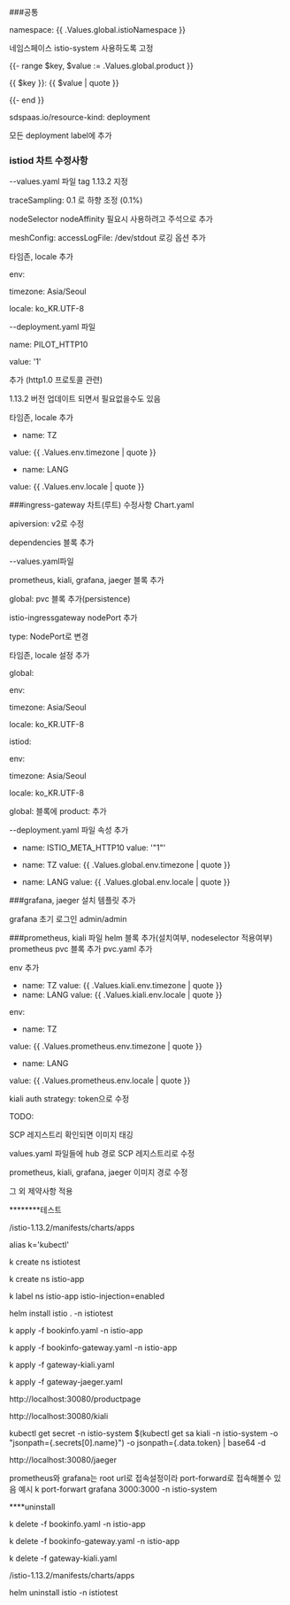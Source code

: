 ###공통

namespace: {{ .Values.global.istioNamespace }}

네임스페이스 istio-system 사용하도록 고정

{{- range $key, $value := .Values.global.product }}

{{ $key }}: {{ $value | quote }}

{{- end }}

sdspaas.io/resource-kind: deployment

모든 deployment label에 추가


### istiod 차트 수정사항
--values.yaml 파일
tag 1.13.2 지정

traceSampling: 0.1 로 하향 조정 (0.1%)

nodeSelector
nodeAffinity
필요시 사용하려고 주석으로 추가

meshConfig:
  accessLogFile: /dev/stdout
로깅 옵션 추가

타임존, locale 추가

env:

  timezone: Asia/Seoul
  
  locale: ko_KR.UTF-8
  

--deployment.yaml 파일

name: PILOT_HTTP10

value: '1'

추가 (http1.0 프로토콜 관련)

1.13.2 버전 업데이트 되면서 필요없을수도 있음


타임존, locale 추가

- name: TZ

value: {{ .Values.env.timezone | quote }}

- name: LANG

value: {{ .Values.env.locale | quote }}





###ingress-gateway 차트(루트) 수정사항
Chart.yaml

apiversion: v2로 수정

dependencies 블록 추가

--values.yaml파일

prometheus, kiali, grafana, jaeger 블록 추가

global: pvc 블록 추가(persistence)



istio-ingressgateway nodePort 추가



type: NodePort로 변경



타임존, locale 설정 추가

global:

env:

timezone: Asia/Seoul

locale: ko_KR.UTF-8



istiod:

env:

timezone: Asia/Seoul

locale: ko_KR.UTF-8



global: 블록에
  product:
추가

--deployment.yaml 파일 속성 추가
- name: ISTIO_META_HTTP10
value: '"1"'

- name: TZ
value: {{ .Values.global.env.timezone | quote }}
- name: LANG
value: {{ .Values.global.env.locale | quote }}


###grafana, jaeger 설치 템플릿 추가

grafana 초기 로그인 admin/admin

###prometheus, kiali 파일
helm 블록 추가(설치여부, nodeselector 적용여부)
prometheus pvc 블록 추가
pvc.yaml 추가

env 추가
- name: TZ
          value: {{ .Values.kiali.env.timezone | quote }}
- name: LANG
          value: {{ .Values.kiali.env.locale | quote }}

env:

- name: TZ

value: {{ .Values.prometheus.env.timezone | quote }}

- name: LANG

value: {{ .Values.prometheus.env.locale | quote }}



kiali auth strategy: token으로 수정



TODO:

SCP 레지스트리 확인되면 이미지 태깅

values.yaml 파일들에 hub 경로 SCP 레지스트리로 수정

prometheus, kiali, grafana, jaeger 이미지 경로 수정

그 외 제약사항 적용



********테스트

/istio-1.13.2/manifests/charts/apps



alias k='kubectl'

k create ns istiotest

k create ns istio-app

k label ns istio-app istio-injection=enabled



helm install istio . -n istiotest



k apply -f bookinfo.yaml -n istio-app

k apply -f bookinfo-gateway.yaml -n istio-app

k apply -f gateway-kiali.yaml

k apply -f gateway-jaeger.yaml



http://localhost:30080/productpage


http://localhost:30080/kiali


kubectl get secret -n istio-system $(kubectl get sa kiali -n istio-system -o "jsonpath={.secrets[0].name}") -o jsonpath={.data.token} | base64 -d

http://localhost:30080/jaeger

prometheus와 grafana는 root url로 접속설정이라 port-forward로 접속해볼수 있음
예시 k port-forwart grafana 3000:3000 -n istio-system 


****uninstall

k delete -f bookinfo.yaml -n istio-app

k delete -f bookinfo-gateway.yaml -n istio-app

k delete -f gateway-kiali.yaml



/istio-1.13.2/manifests/charts/apps

helm uninstall istio -n istiotest



